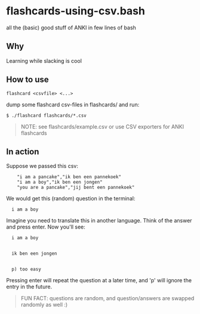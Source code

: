 flashcards-using-csv.bash
=========================

all the (basic) good stuff of ANKI in few lines of bash

## Why

Learning while slacking is cool

## How to use 

`flashcard <csvfile> <...>`

dump some flashcard csv-files in flashcards/ and run:

    $ ./flashcard flashcards/*.csv

> NOTE: see flashcards/example.csv or use CSV exporters for ANKI flashcards

## In action

Suppose we passed this csv:

        "i am a pancake","ik ben een pannekoek"
        "i am a boy","ik ben een jongen"
        "you are a pancake","jij bent een pannekoek"

We would get this (random) question in the terminal:

      i am a boy


Imagine you need to translate this in another language.
Think of the answer and press enter.
Now you'll see:

      i am a boy
      
      
      ik ben een jongen
      
      
      p) too easy     

Pressing enter will repeat the question at a later time, and 'p' will ignore the entry in the future.

> FUN FACT: questions are random, and question/answers are swapped randomly as well :)
